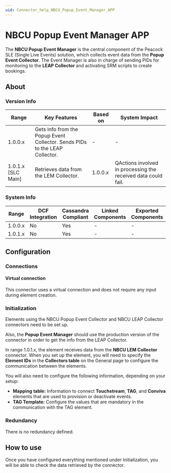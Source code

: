 ```yaml
---
uid: Connector_help_NBCU_Popup_Event_Manager_APP
---
```


# NBCU Popup Event Manager APP

The **NBCU Popup Event Manager** is the central component of the Peacock SLE (Single Live Events) solution, which collects event data from the **Popup Event Collector**. The Event Manager is also in charge of sending PIDs for monitoring to the **LEAP Collector** and activating SRM scripts to create bookings.

## About

### Version Info

| **Range**            | **Key Features**                                                            | **Based on** | **System Impact**                                             |
|----------------------|-----------------------------------------------------------------------------|--------------|---------------------------------------------------------------|
| 1.0.0.x              | Gets info from the Popup Event Collector. Sends PIDs to the LEAP Collector. | \-           | \-                                                            |
| 1.0.1.x \[SLC Main\] | Retrieves data from the LEM Collector.                                      | 1.0.0.x      | QActions involved in processing the received data could fail. |

### System Info

| Range     | DCF Integration     | Cassandra Compliant     | Linked Components     | Exported Components     |
|-----------|---------------------|-------------------------|-----------------------|-------------------------|
| 1.0.0.x   | No                  | Yes                     | \-                    | \-                      |
| 1.0.1.x   | No                  | Yes                     | \-                    | \-                      |

## Configuration

### Connections

#### Virtual connection

This connector uses a virtual connection and does not require any input during element creation.

### Initialization

Elements using the NBCU Popup Event Collector and NBCU LEAP Collector connectors need to be set up.

Also, the **Popup Event Manager** should use the production version of the connector in order to get the info from the LEAP Collector.

In range 1.0.1.x, the element receives data from the **NBCU LEM Collector** connector. When you set up the element, you will need to specify the **Element IDs** in the **Collectors table** on the General page to configure the communication between the elements.

You will also need to configure the following information, depending on your setup:

- **Mapping** **table:** Information to connect **Touchstream**, **TAG**, and **Conviva** elements that are used to provision or deactivate events.
- **TAG Template:** Configure the values that are mandatory in the communication with the TAG element.

### Redundancy

There is no redundancy defined.

## How to use

Once you have configured everything mentioned under Initialization, you will be able to check the data retrieved by the connector.

